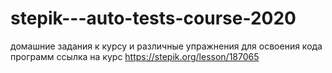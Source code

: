 # stepik---auto-tests-course-2020
домашние задания к курсу и различные упражнения для освоения кода программ
ссылка на курс https://stepik.org/lesson/187065
